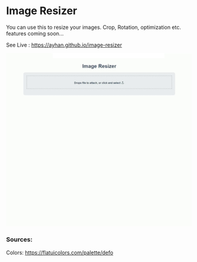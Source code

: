 # Image Resizer

You can use this to resize your images. Crop, Rotation, optimization etc. features coming soon...

See Live : https://ayhan.github.io/image-resizer

![](demo.gif)

### Sources:
Colors: https://flatuicolors.com/palette/defo

